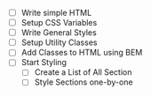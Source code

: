 - [ ] Write simple HTML
- [ ] Setup CSS Variables
- [ ] Write General Styles
- [ ] Setup Utility Classes
- [ ] Add Classes to HTML using BEM
- [ ] Start Styling
  - [ ] Create a List of All Section
  - [ ] Style Sections one-by-one